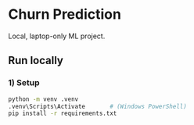 ﻿ # Churn Prediction

Local, laptop-only ML project.

## Run locally

### 1) Setup
```bash
python -m venv .venv
.venv\Scripts\Activate       # (Windows PowerShell)
pip install -r requirements.txt
